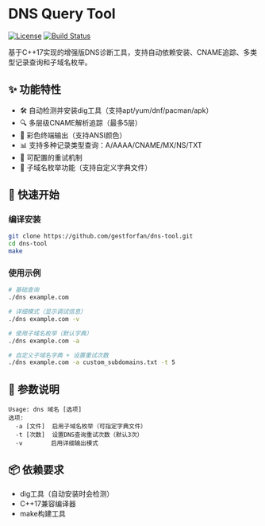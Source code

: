 # DNS Query Tool

[![License](https://img.shields.io/badge/License-MIT-blue.svg)](https://opensource.org/licenses/MIT)
[![Build Status](https://img.shields.io/github/actions/workflow/status/YOUR_USERNAME/REPO_NAME/build.yml?branch=main)](https://github.com/YOUR_USERNAME/REPO_NAME/actions)

基于C++17实现的增强版DNS诊断工具，支持自动依赖安装、CNAME追踪、多类型记录查询和子域名枚举。

## ✨ 功能特性

- 🛠️ 自动检测并安装dig工具（支持apt/yum/dnf/pacman/apk）
- 🔍 多层级CNAME解析追踪（最多5层）
- 🌈 彩色终端输出（支持ANSI颜色）
- 📊 支持多种记录类型查询：A/AAAA/CNAME/MX/NS/TXT
- 🔁 可配置的重试机制
- 📂 子域名枚举功能（支持自定义字典文件）

## 🚀 快速开始

### 编译安装
```bash
git clone https://github.com/gestforfan/dns-tool.git
cd dns-tool
make
```

### 使用示例
```bash
# 基础查询
./dns example.com

# 详细模式（显示调试信息）
./dns example.com -v

# 使用子域名枚举（默认字典）
./dns example.com -a

# 自定义子域名字典 + 设置重试次数
./dns example.com -a custom_subdomains.txt -t 5
```

## 📝 参数说明
```text
Usage: dns 域名 [选项]
选项:
  -a [文件]  启用子域名枚举（可指定字典文件）
  -t [次数]  设置DNS查询重试次数（默认3次）
  -v        启用详细输出模式
```

## 📦 依赖要求
- dig工具（自动安装时会检测）
- C++17兼容编译器
- make构建工具
